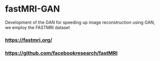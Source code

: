 # fastMRI-GAN

Development of the GAN for speeding up image reconstruction using GAN, we employ the FASTMRI dataset 

### https://fastmri.org/
### https://github.com/facebookresearch/fastMRI
